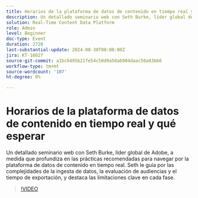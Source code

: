 ```yaml
---
title: Horarios de la plataforma de datos de contenido en tiempo real y qué esperar
description: Un detallado seminario web con Seth Burke, líder global de Adobe, a medida que profundiza en las prácticas recomendadas para navegar por la plataforma de datos de contenido en tiempo real (RTCDP). Seth le guía por las complejidades de la ingesta de datos, la evaluación de audiencias y el tiempo de exportación, y destaca las limitaciones clave en cada fase.
solution: Real-Time Content Data Platform
role: Admin
level: Beginner
doc-type: Event
duration: 2728
last-substantial-update: 2024-08-30T00:00:00Z
jira: KT-16027
source-git-commit: a1bc6495b21fe54c50d9a50a6904daac50a93bb6
workflow-type: tm+mt
source-wordcount: '107'
ht-degree: 0%

---
```



# Horarios de la plataforma de datos de contenido en tiempo real y qué esperar

Un detallado seminario web con Seth Burke, líder global de Adobe, a medida que profundiza en las prácticas recomendadas para navegar por la plataforma de datos de contenido en tiempo real. Seth le guía por las complejidades de la ingesta de datos, la evaluación de audiencias y el tiempo de exportación, y destaca las limitaciones clave en cada fase.

>[!VIDEO](https://video.tv.adobe.com/v/3432992/?learn=on)
